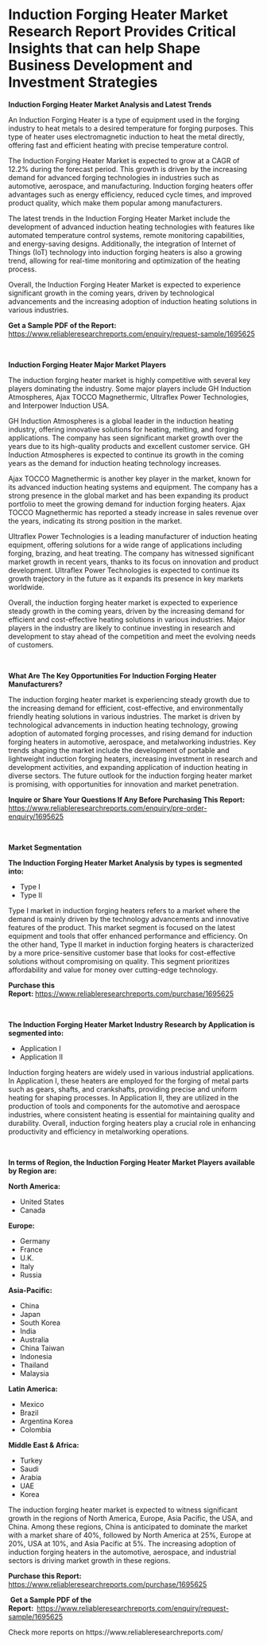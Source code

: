 <p><h1>Induction Forging Heater Market Research Report Provides Critical Insights that can help Shape Business Development and Investment Strategies</h1></p><p><strong>Induction Forging Heater Market Analysis and Latest Trends</strong></p>
<p><p>An Induction Forging Heater is a type of equipment used in the forging industry to heat metals to a desired temperature for forging purposes. This type of heater uses electromagnetic induction to heat the metal directly, offering fast and efficient heating with precise temperature control.</p><p>The Induction Forging Heater Market is expected to grow at a CAGR of 12.2% during the forecast period. This growth is driven by the increasing demand for advanced forging technologies in industries such as automotive, aerospace, and manufacturing. Induction forging heaters offer advantages such as energy efficiency, reduced cycle times, and improved product quality, which make them popular among manufacturers.</p><p>The latest trends in the Induction Forging Heater Market include the development of advanced induction heating technologies with features like automated temperature control systems, remote monitoring capabilities, and energy-saving designs. Additionally, the integration of Internet of Things (IoT) technology into induction forging heaters is also a growing trend, allowing for real-time monitoring and optimization of the heating process.</p><p>Overall, the Induction Forging Heater Market is expected to experience significant growth in the coming years, driven by technological advancements and the increasing adoption of induction heating solutions in various industries.</p></p>
<p><strong>Get a Sample PDF of the Report:&nbsp;</strong> <a href="https://www.reliableresearchreports.com/enquiry/request-sample/1695625">https://www.reliableresearchreports.com/enquiry/request-sample/1695625</a></p>
<p>&nbsp;</p>
<p><strong>Induction Forging Heater Major Market Players</strong></p>
<p><p>The induction forging heater market is highly competitive with several key players dominating the industry. Some major players include GH Induction Atmospheres, Ajax TOCCO Magnethermic, Ultraflex Power Technologies, and Interpower Induction USA.</p><p>GH Induction Atmospheres is a global leader in the induction heating industry, offering innovative solutions for heating, melting, and forging applications. The company has seen significant market growth over the years due to its high-quality products and excellent customer service. GH Induction Atmospheres is expected to continue its growth in the coming years as the demand for induction heating technology increases.</p><p>Ajax TOCCO Magnethermic is another key player in the market, known for its advanced induction heating systems and equipment. The company has a strong presence in the global market and has been expanding its product portfolio to meet the growing demand for induction forging heaters. Ajax TOCCO Magnethermic has reported a steady increase in sales revenue over the years, indicating its strong position in the market.</p><p>Ultraflex Power Technologies is a leading manufacturer of induction heating equipment, offering solutions for a wide range of applications including forging, brazing, and heat treating. The company has witnessed significant market growth in recent years, thanks to its focus on innovation and product development. Ultraflex Power Technologies is expected to continue its growth trajectory in the future as it expands its presence in key markets worldwide.</p><p>Overall, the induction forging heater market is expected to experience steady growth in the coming years, driven by the increasing demand for efficient and cost-effective heating solutions in various industries. Major players in the industry are likely to continue investing in research and development to stay ahead of the competition and meet the evolving needs of customers.</p></p>
<p>&nbsp;</p>
<p><strong>What Are The Key Opportunities For Induction Forging Heater Manufacturers?</strong></p>
<p><p>The induction forging heater market is experiencing steady growth due to the increasing demand for efficient, cost-effective, and environmentally friendly heating solutions in various industries. The market is driven by technological advancements in induction heating technology, growing adoption of automated forging processes, and rising demand for induction forging heaters in automotive, aerospace, and metalworking industries. Key trends shaping the market include the development of portable and lightweight induction forging heaters, increasing investment in research and development activities, and expanding application of induction heating in diverse sectors. The future outlook for the induction forging heater market is promising, with opportunities for innovation and market penetration.</p></p>
<p><strong>Inquire or Share Your Questions If Any Before Purchasing This Report:</strong> <a href="https://www.reliableresearchreports.com/enquiry/pre-order-enquiry/1695625">https://www.reliableresearchreports.com/enquiry/pre-order-enquiry/1695625</a></p>
<p>&nbsp;</p>
<p><strong>Market Segmentation</strong></p>
<p><strong>The Induction Forging Heater Market Analysis by types is segmented into:</strong></p>
<p><ul><li>Type I</li><li>Type II</li></ul></p>
<p><p>Type I market in induction forging heaters refers to a market where the demand is mainly driven by the technology advancements and innovative features of the product. This market segment is focused on the latest equipment and tools that offer enhanced performance and efficiency. On the other hand, Type II market in induction forging heaters is characterized by a more price-sensitive customer base that looks for cost-effective solutions without compromising on quality. This segment prioritizes affordability and value for money over cutting-edge technology.</p></p>
<p><strong>Purchase this Report:&nbsp;</strong><a href="https://www.reliableresearchreports.com/purchase/1695625">https://www.reliableresearchreports.com/purchase/1695625</a></p>
<p>&nbsp;</p>
<p><strong>The Induction Forging Heater Market Industry Research by Application is segmented into:</strong></p>
<p><ul><li>Application I</li><li>Application II</li></ul></p>
<p><p>Induction forging heaters are widely used in various industrial applications. In Application I, these heaters are employed for the forging of metal parts such as gears, shafts, and crankshafts, providing precise and uniform heating for shaping processes. In Application II, they are utilized in the production of tools and components for the automotive and aerospace industries, where consistent heating is essential for maintaining quality and durability. Overall, induction forging heaters play a crucial role in enhancing productivity and efficiency in metalworking operations.</p></p>
<p>&nbsp;</p>
<p><strong>In terms of Region, the Induction Forging Heater Market Players available by Region are:</strong></p>
<p>
    <p> <strong> North America: </strong>
        <ul>
            <li>United States</li>
            <li>Canada</li>
        </ul>
        </p> 
    <p> <strong> Europe: </strong>
        <ul>
            <li>Germany</li>
            <li>France</li>
            <li>U.K.</li>
            <li>Italy</li>
            <li>Russia</li>
        </ul>
        </p> 
    <p> <strong> Asia-Pacific: </strong>
        <ul>
            <li>China</li>
            <li>Japan</li>
            <li>South Korea</li>
            <li>India</li>
            <li>Australia</li>
            <li>China Taiwan</li>
            <li>Indonesia</li>
            <li>Thailand</li>
            <li>Malaysia</li>
        </ul>
        </p> 
    <p> <strong> Latin America: </strong>
        <ul>
            <li>Mexico</li>
            <li>Brazil</li>
            <li>Argentina Korea</li>
            <li>Colombia</li>
        </ul>
        </p> 
    <p> <strong> Middle East & Africa: </strong>
        <ul>
            <li>Turkey</li>
            <li>Saudi</li>
            <li>Arabia</li>
            <li>UAE</li>
            <li>Korea</li>
        </ul>
    </p>
    </p>
<p><p>The induction forging heater market is expected to witness significant growth in the regions of North America, Europe, Asia Pacific, the USA, and China. Among these regions, China is anticipated to dominate the market with a market share of 40%, followed by North America at 25%, Europe at 20%, USA at 10%, and Asia Pacific at 5%. The increasing adoption of induction forging heaters in the automotive, aerospace, and industrial sectors is driving market growth in these regions.</p></p>
<p><strong>Purchase this Report: </strong><a href="https://www.reliableresearchreports.com/purchase/1695625">https://www.reliableresearchreports.com/purchase/1695625</a></p>
<p>&nbsp;<strong>Get a Sample PDF of the Report:&nbsp;&nbsp;</strong><a href="https://www.reliableresearchreports.com/enquiry/request-sample/1695625">https://www.reliableresearchreports.com/enquiry/request-sample/1695625</a></p>
<p><strong></strong></p>
<p>Check more reports on https://www.reliableresearchreports.com/</p>